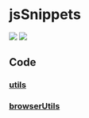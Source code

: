 # jsSnippets

![](https://img.shields.io/badge/coverage-95.71-green.svg) ![](https://img.shields.io/badge/status-maintaining-green.svg)

## Code

### [utils](./spec/utils.md)

### [browserUtils](./spec/browserUtils.md)
